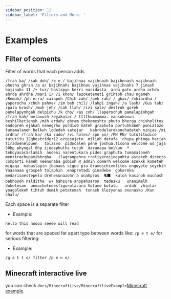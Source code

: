 ```yaml
---
sidebar_position: 11
sidebar_label: 'Filters and More. '
---
```

# Examples
## Filter of coments
Filter of words that each person adds 
```
/frah ka/ /sah doh/ /e e / bajihnaz vajihnazh bajihnnash vajihnazh  phutha ghran /a a/ bajihnahs bajihnas vajihnas vajihnahs 7 jinash bajinahs 11 /+ tur/ baslapyn kerri nacidasta  arda gato ardha arhda ahrda ahrdha /mari i/ /i khon/ lazoketemeti grihtoh chau ngameh /Remah/ /ph erra/ caiapeh /Chih vah/ /peh rah/ / ghai/ /mhiardha / yaperochu /chuh pahme/ /im beh chil/ /lahpi ingah/ /a lash/ /Gus tah/ /pala brash/ /muh jeh/ /cah llah/ /izi sale/ destruk goreh pamelapynhgah delpichu /k cho/ /as coh/ llaperochuh pamelapinhgah /frah kah/ melavosh /eyakular / tttthummamma. vansokonun beshilketiensh /mih erdah/ ghram thekomeshtu phuto bherga chivholitos endopreh ejakah nenegrho pordio0 ñateh graphuta portuhkabeh poniatazo  tumamalaneh belkuh lodedah satejar   kabrodelarekonchadetuh ninias /mi ardha/ /frah ka/ /ka zado/ /vi holes/ /pn pn/ /PN PN/ tututitudice tututitu 12ghostrider12 eztesujeto  miliah datufa  chupa phinga haciah  tiradoenelpuen   tolasvo  pidocalen péné joshua.ticona welcome wó jaja 30hp phyngal 0hp ijodephutha tucuh  darunapa belkun  ª  teboyasacarlamih  nodeni narentukara pides graphuta tumamalaneh mentirachupamibhrgha   ilagranpehra rretiyeroijoepuhta astakeh directo comparti kameh neenunaba gobioh @ admin comerh welcome azekkk kometeh miqaqa  mabaslapin íbamaos sigue piu éramoschivolitos enguyete soychih Yaaaaaaa grospeh tolaphin  enapretadi ginadebe  gokareka   medarisaestepela drehesunazohrra unahpros  🐈‍⬛  kuloh kasinoh muchosh babhosoh nalditha  wª bahsura anopahsaron  tedesku   unanimalh  doketesam  unmachetedesfigurolacara Votame botatu   ardah  vhiolar yoagolokeh tihtuh demih petatemah  tonash klezyanas onunasko /Kun chatu/
```
Each space is a separate filter
- Example:
```
hello this noooo seeee will read
```
for words that are spaced far apart type between words like: ````/p e t e/```` for serious filtering:
- Example:
```
/g a t t o/ filter /p e n e/ 
```
## Minecraft interactive live
you can check `docs/MinecraftLive/MinecraftliveExample`[Minecraft example](/docs/MinecraftLive/MinecraftliveExample). 




